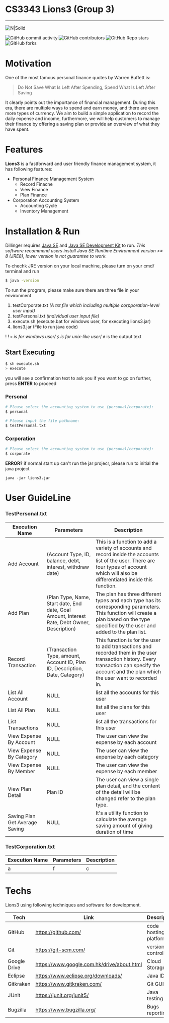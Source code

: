 # CS3343 Lions3 (Group 3)
---
![N|Solid](https://www.shareicon.net/data/256x256/2015/11/25/677545_running_512x512.png)

![GitHub commit activity](https://img.shields.io/github/commit-activity/y/iliasbatyrbekov/Lions) ![GitHub contributors](https://img.shields.io/github/contributors/iliasbatyrbekov/Lions) ![GitHub Repo stars](https://img.shields.io/github/stars/iliasbatyrbekov/Lions?style=social) ![GitHub forks](https://img.shields.io/github/forks/iliasbatyrbekov/Lions?style=social) 

# Motivation

One of the most famous personal finance quotes by Warren Buffett is:
>Do Not Save What Is Left After Spending, Spend What Is Left After Saving

It clearly points out the importance of financial management. During this era, there are multiple ways to spend and earn money, and there are even more types of currency. We aim to build a simple application to record the daily expense and income, furthermore, we will help customers to manage their finance by offering a saving plan or provide an overview of what they have spent.


# Features
**Lions3** is a fastforward and user friendly finance management system, it has following features:

  - Personal Finance Management System
    - Record Finacne
    - View Finance
    - Plan Finance
  - Corporation Accounting System
    - Accounting Cycle
    - Inventory Management


# Installation & Run

Dillinger requires [Java SE](https://www.oracle.com/java/technologies/javase-downloads.html) and [Java SE Development Kit](https://www.oracle.com/java/technologies/javase-downloads.html) to run.
*This software recommend users install Java SE Runtime Environment version >= 8 (JRE8), lower version is not guarantee to work.*

To chechk JRE version on your local machine, please turn on your cmd/ terminal and run
```sh
$ java -version
```

To run the program, please make sure there are three file in your environment
1. testCorporate.txt *(A txt file which including multiple corpporation-level user input)*
2. testPersonal.txt *(individual user input file)*
3. execute.sh (execute.bat for windows user, for executing lions3.jar)
4. lions3.jar (File to run java code)

! ! *`>` is for windows user/ `$` is for unix-like user*/ `#` is the output text
## Start Executing

```sh
$ sh execute.sh
> execute
```

you will see a confirmation text to ask you if you want to go on further, press **ENTER** to proceed

### Personal
```sh
# Please select the accounting system to use (personal/corporate):
$ personal

# Please input the file pathname:
$ testPersonal.txt
```

### Corporation
```sh
# Please select the accounting system to use (personal/corporate):
$ corporate
```

**ERROR?**
if normal start up can't run the jar projecr, please run to initial the java project
```
java -jar lions3.jar
```

# User GuideLine
### TestPersonal.txt
| Execution Name | Parameters | Description |
| ----- | ------ | ---- |
| Add Account | (Account Type, ID, balance, debt, interest, withdraw date)  | This is a function to add a variety of accounts and record inside the accounts list of the user. There are four types of account which will also be differentiated inside this function.
| Add Plan | (Plan Type, Name, Start date, End date, Goal Amount, Interest Rate, Debt Owner, Description)  | The plan has three different types and each type has its corresponding parameters. This function will create a plan based on the type specified by the user and added to the plan list.
| Record Transaction | (Transaction Type, amount, Account ID, Plan ID, Description, Date, Category)  | This function is for the user to add transactions and recorded them in the user transaction history. Every transaction can specify the account and the plan which the user want to recorded in.
| List All Account | NULL | list all the accounts for this user
| List All Plan | NULL | list all the plans for this user
| List Transactions | NULL | list all the transactions for this user
| View Expense By Account | NULL | The user can view the expense by each account
| View Expense By Category | NULL | The user can view the expense by each category
| View Expense By Member | NULL | The user can view the expense by each member
| View Plan Detail | Plan ID | The user can view a single plan detail, and the content of the detail will be changed refer to the plan type.
| Saving Plan Get Average Saving | NULL | It's a utility function to calculate the average saving amount of giving duration of time |

### TestCorporation.txt
| Execution Name | Parameters | Description |
| ----- | ------ | ---- |
| a | f | c |


# Techs

Lions3 using following techniques and software for development.

| Tech | Link | Description |
| ------ | ------ | ---- |
| GitHub | https://github.com/ | code hosting platform |
| Git | https://git-scm.com/ | version control |
| Google Drive | https://www.google.com.hk/drive/about.html | Cloud Storage |
| Eclipse | https://www.eclipse.org/downloads/ | Java IDE |
| Gitkraken | https://www.gitkraken.com/ | Git GUI |
| JUnit | https://junit.org/junit5/ | Java testing |
| Bugzilla | https://www.bugzilla.org/ | Bugs reporting |